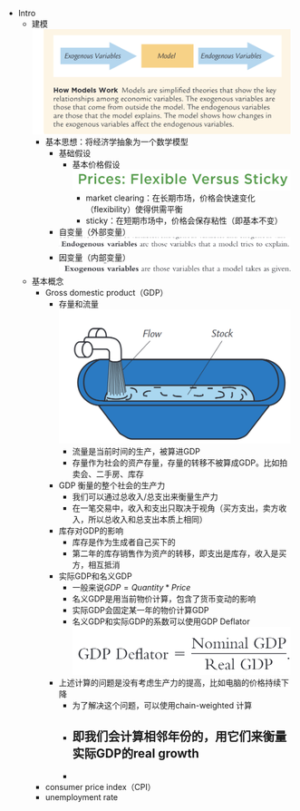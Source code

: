- Intro
	- 建模 ![image.jpg](../assets/0471cd3c-7a6a-4859-bd38-a0b108f28661-1115003.jpg)
		- 基本思想：将经济学抽象为一个数学模型
			- 基础假设
				- 基本价格假设 ![image.jpg](../assets/352a13c0-eb58-4565-91fd-50ee03748e9a-1115003.jpg)
					- market clearing：在长期市场，价格会快速变化（flexibility）使得供需平衡
					- sticky：在短期市场中，价格会保存粘性（即基本不变）
			- 自变量（外部变量） ![image.jpg](../assets/2f51a38c-2e40-45ad-8a07-e717758187d1-1115003.jpg)
			- 因变量（内部变量） ![image.jpg](../assets/03827d19-9db7-49d2-ac89-9c3a611af533-1115003.jpg)
	- 基本概念
		- Gross  domestic  product（GDP）
			- 存量和流量
			   ![image.png](../assets/image_1663297503031_0.png)
				- 流量是当前时间的生产，被算进GDP
				- 存量作为社会的资产存量，存量的转移不被算成GDP。比如拍卖会、二手房、库存
			- GDP 衡量的整个社会的生产力
				- 我们可以通过总收入/总支出来衡量生产力
				- 在一笔交易中，收入和支出只取决于视角（买方支出，卖方收入，所以总收入和总支出本质上相同）
			- 库存对GDP的影响
				- 库存是作为生成者自己买下的
				- 第二年的库存销售作为资产的转移，即支出是库存，收入是买方，相互抵消
			- 实际GDP和名义GDP
				- 一般来说$GDP = Quantity * Price$
				- 名义GDP是用当前物价计算，包含了货币变动的影响
				- 实际GDP会固定某一年的物价计算GDP
				- 名义GDP和实际GDP的系数可以使用GDP Deflator
				  ![image.png](../assets/image_1663298649497_0.png)
			- 上述计算的问题是没有考虑生产力的提高，比如电脑的价格持续下降
				- 为了解决这个问题，可以使用chain-weighted 计算
				- 即我们会计算相邻年份的，用它们来衡量实际GDP的real growth
					-
				-
		- consumer price index（CPI）
		- unemployment rate